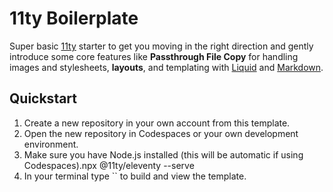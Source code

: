 # 11ty Boilerplate

Super basic [11ty](https://www.11ty.dev) starter to get you moving in the right direction and gently introduce some core features like **Passthrough File Copy** for handling images and stylesheets, **layouts**, and templating with [Liquid](https://shopify.github.io/liquid/) and [Markdown](https://www.markdownguide.org).

## Quickstart

1. Create a new repository in your own account from this template.
2. Open the new repository in Codespaces or your own development environment.
3. Make sure you have Node.js installed (this will be automatic if using Codespaces).npx @11ty/eleventy --serve
4. In your terminal type `` to build and view the template.
